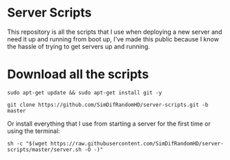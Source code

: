 # Server Scripts
This repository is all the scripts that I use when deploying a new server and need it up and running from boot up, I've made this public because I know the hassle of trying to get servers up and running.

# Download all the scripts
``sudo apt-get update && sudo apt-get install git -y``

``git clone https://github.com/SimDifRandomHD/server-scripts.git -b master``

Or install everything that I use from starting a server for the first time or using the terminal:

``sh -c "$(wget https://raw.githubusercontent.com/SimDifRandomHD/server-scripts/master/server.sh -O -)"``